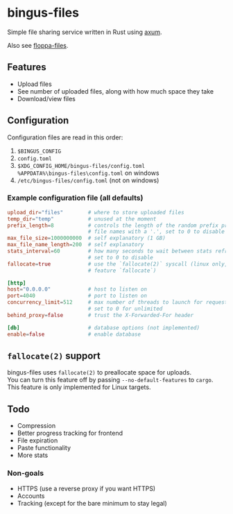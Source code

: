 # bingus-files

Simple file sharing service written in Rust using [axum](https://github.com/tokio-rs/axum).

Also see [floppa-files](https://github.com/gosher-studios/floppa-files).

## Features

- Upload files
- See number of uploaded files, along with how much space they take
- Download/view files

## Configuration

Configuration files are read in this order:

1. `$BINGUS_CONFIG`
2. `config.toml`
3. `$XDG_CONFIG_HOME/bingus-files/config.toml`  
   `%APPDATA%\bingus-files\config.toml` on windows
4. `/etc/bingus-files/config.toml` (not on windows)

### Example configuration file (all defaults)

```toml
upload_dir="files"        # where to store uploaded files
temp_dir="temp"           # unused at the moment
prefix_length=8           # controls the length of the random prefix prepended to
                          # file names with a '.', set to 0 to disable
max_file_size=1000000000  # self explanatory (1 GB)
max_file_name_length=200  # self explanatory
stats_interval=60         # how many seconds to wait between stats refreshes,
                          # set to 0 to disable
fallocate=true            # use the `fallocate(2)` syscall (linux only, requires
                          # feature `fallocate`)

[http]
host="0.0.0.0"            # host to listen on
port=4040                 # port to listen on
concurrency_limit=512     # max number of threads to launch for request handling,
                          # set to 0 for unlimited
behind_proxy=false        # trust the X-Forwarded-For header

[db]                      # database options (not implemented)
enable=false              # enable database
```

## `fallocate(2)` support

bingus-files uses `fallocate(2)` to preallocate space for uploads.  
You can turn this feature off by passing `--no-default-features` to `cargo`.  
This feature is only implemented for Linux targets.

## Todo

- Compression
- Better progress tracking for frontend
- File expiration
- Paste functionality
- More stats

### Non-goals

- HTTPS (use a reverse proxy if you want HTTPS)
- Accounts
- Tracking (except for the bare minimum to stay legal)
